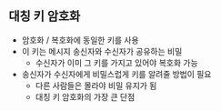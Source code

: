 ## 대칭 키 암호화
- 암호화 / 복호화에 동일한 키를 사용
- 이 키는 메시지 송신자와 수신자가 공유하는 비밀
	- 수신자가 이미 그 키를 가지고 있어야 복호화 가능
- 송신자가 수신자에게 비밀스럽게 키를 알려줄 방법이 필요
	- 다른 사람들은 몰라야 비밀 유지가 됨
	- 대칭 키 암호화의 가장 큰 단점

